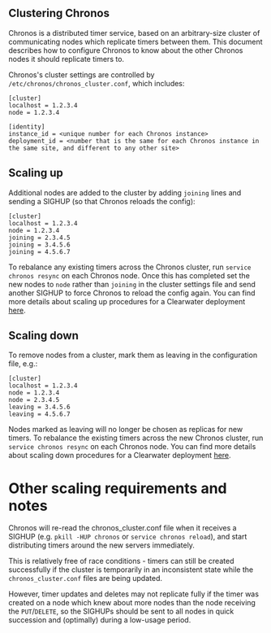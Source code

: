 ## Clustering Chronos

Chronos is a distributed timer service, based on an arbitrary-size cluster of communicating nodes which replicate timers between them. This document describes how to configure Chronos to know about the other Chronos nodes it should replicate timers to.

Chronos's cluster settings are controlled by `/etc/chronos/chronos_cluster.conf`, which includes:

    [cluster]
    localhost = 1.2.3.4
    node = 1.2.3.4

    [identity]
    instance_id = <unique number for each Chronos instance>
    deployment_id = <number that is the same for each Chronos instance in the same site, and different to any other site>

## Scaling up

Additional nodes are added to the cluster by adding `joining` lines and sending a SIGHUP (so that Chronos reloads the config):

    [cluster]
    localhost = 1.2.3.4
    node = 1.2.3.4
    joining = 2.3.4.5
    joining = 3.4.5.6
    joining = 4.5.6.7

To rebalance any existing timers across the Chronos cluster, run `service chronos resync` on each Chronos node. Once this has completed set the new nodes to `node` rather than `joining` in the cluster settings file and send another SIGHUP to force Chronos to reload the config again. You can find more details about scaling up procedures for a Clearwater deployment [here](http://clearwater.readthedocs.org/en/latest/Clearwater_Elastic_Scaling/index.html).

## Scaling down

To remove nodes from a cluster, mark them as leaving in the configuration file, e.g.:

    [cluster]
    localhost = 1.2.3.4
    node = 1.2.3.4
    node = 2.3.4.5
    leaving = 3.4.5.6
    leaving = 4.5.6.7

Nodes marked as leaving will no longer be chosen as replicas for new timers. To rebalance the existing timers across the new Chronos cluster, run `service chronos resync` on each Chronos node. You can find more details about scaling down procedures for a Clearwater deployment [here](http://clearwater.readthedocs.org/en/latest/Clearwater_Elastic_Scaling/index.html).

# Other scaling requirements and notes

Chronos will re-read the chronos_cluster.conf file when it receives a SIGHUP (e.g. `pkill -HUP chronos` or `service chronos reload`), and start distributing timers around the new servers immediately.

This is relatively free of race conditions - timers can still be created successfully if the cluster is temporarily in an inconsistent state while the `chronos_cluster.conf` files are being updated.

However, timer updates and deletes may not replicate fully if the timer was created on a node which knew about more nodes than the node receiving the `PUT`/`DELETE`, so the SIGHUPs should be sent to all nodes in quick succession and (optimally) during a low-usage period.
